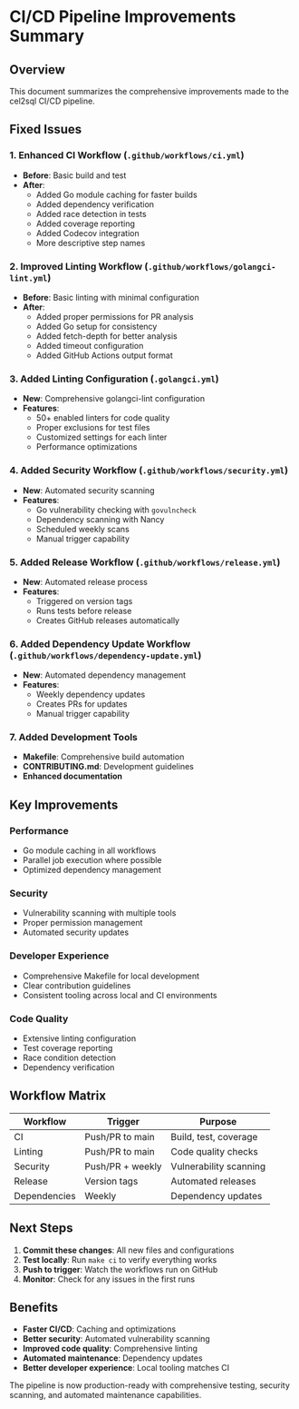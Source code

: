 # CI/CD Pipeline Improvements Summary

## Overview
This document summarizes the comprehensive improvements made to the cel2sql CI/CD pipeline.

## Fixed Issues

### 1. **Enhanced CI Workflow** (`.github/workflows/ci.yml`)
- **Before**: Basic build and test
- **After**: 
  - Added Go module caching for faster builds
  - Added dependency verification
  - Added race detection in tests
  - Added coverage reporting
  - Added Codecov integration
  - More descriptive step names

### 2. **Improved Linting Workflow** (`.github/workflows/golangci-lint.yml`)
- **Before**: Basic linting with minimal configuration
- **After**:
  - Added proper permissions for PR analysis
  - Added Go setup for consistency
  - Added fetch-depth for better analysis
  - Added timeout configuration
  - Added GitHub Actions output format

### 3. **Added Linting Configuration** (`.golangci.yml`)
- **New**: Comprehensive golangci-lint configuration
- **Features**:
  - 50+ enabled linters for code quality
  - Proper exclusions for test files
  - Customized settings for each linter
  - Performance optimizations

### 4. **Added Security Workflow** (`.github/workflows/security.yml`)
- **New**: Automated security scanning
- **Features**:
  - Go vulnerability checking with `govulncheck`
  - Dependency scanning with Nancy
  - Scheduled weekly scans
  - Manual trigger capability

### 5. **Added Release Workflow** (`.github/workflows/release.yml`)
- **New**: Automated release process
- **Features**:
  - Triggered on version tags
  - Runs tests before release
  - Creates GitHub releases automatically

### 6. **Added Dependency Update Workflow** (`.github/workflows/dependency-update.yml`)
- **New**: Automated dependency management
- **Features**:
  - Weekly dependency updates
  - Creates PRs for updates
  - Manual trigger capability

### 7. **Added Development Tools**
- **Makefile**: Comprehensive build automation
- **CONTRIBUTING.md**: Development guidelines
- **Enhanced documentation**

## Key Improvements

### Performance
- Go module caching in all workflows
- Parallel job execution where possible
- Optimized dependency management

### Security
- Vulnerability scanning with multiple tools
- Proper permission management
- Automated security updates

### Developer Experience
- Comprehensive Makefile for local development
- Clear contribution guidelines
- Consistent tooling across local and CI environments

### Code Quality
- Extensive linting configuration
- Test coverage reporting
- Race condition detection
- Dependency verification

## Workflow Matrix

| Workflow | Trigger | Purpose |
|----------|---------|---------|
| CI | Push/PR to main | Build, test, coverage |
| Linting | Push/PR to main | Code quality checks |
| Security | Push/PR + weekly | Vulnerability scanning |
| Release | Version tags | Automated releases |
| Dependencies | Weekly | Dependency updates |

## Next Steps

1. **Commit these changes**: All new files and configurations
2. **Test locally**: Run `make ci` to verify everything works
3. **Push to trigger**: Watch the workflows run on GitHub
4. **Monitor**: Check for any issues in the first runs

## Benefits

- **Faster CI/CD**: Caching and optimizations
- **Better security**: Automated vulnerability scanning
- **Improved code quality**: Comprehensive linting
- **Automated maintenance**: Dependency updates
- **Better developer experience**: Local tooling matches CI

The pipeline is now production-ready with comprehensive testing, security scanning, and automated maintenance capabilities.
